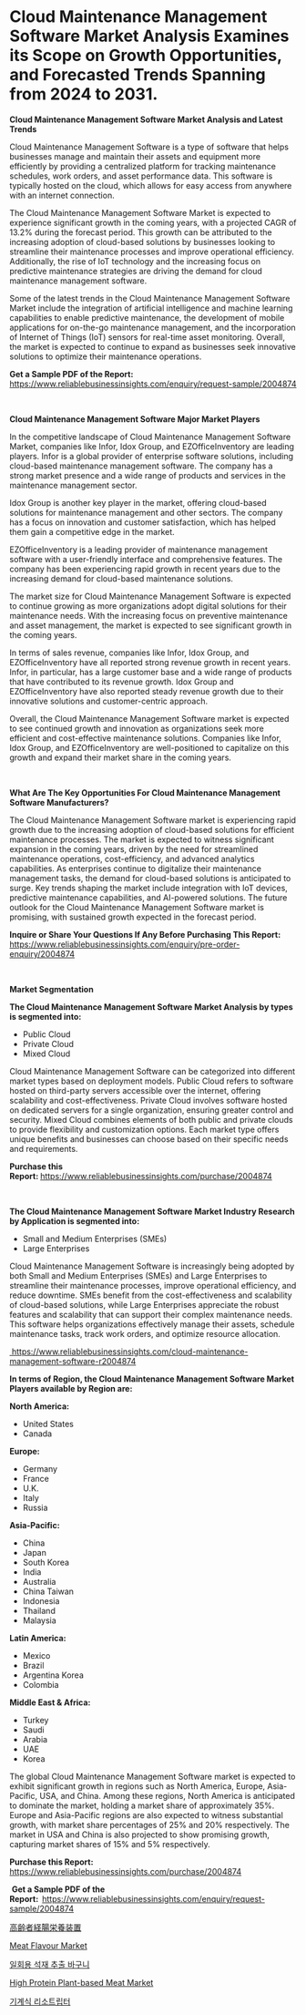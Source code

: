 <p><h1>Cloud Maintenance Management Software Market Analysis Examines its Scope on Growth Opportunities, and Forecasted Trends Spanning from 2024 to 2031.</h1></p><p><strong>Cloud Maintenance Management Software Market Analysis and Latest Trends</strong></p>
<p><p>Cloud Maintenance Management Software is a type of software that helps businesses manage and maintain their assets and equipment more efficiently by providing a centralized platform for tracking maintenance schedules, work orders, and asset performance data. This software is typically hosted on the cloud, which allows for easy access from anywhere with an internet connection.</p><p>The Cloud Maintenance Management Software Market is expected to experience significant growth in the coming years, with a projected CAGR of 13.2% during the forecast period. This growth can be attributed to the increasing adoption of cloud-based solutions by businesses looking to streamline their maintenance processes and improve operational efficiency. Additionally, the rise of IoT technology and the increasing focus on predictive maintenance strategies are driving the demand for cloud maintenance management software.</p><p>Some of the latest trends in the Cloud Maintenance Management Software Market include the integration of artificial intelligence and machine learning capabilities to enable predictive maintenance, the development of mobile applications for on-the-go maintenance management, and the incorporation of Internet of Things (IoT) sensors for real-time asset monitoring. Overall, the market is expected to continue to expand as businesses seek innovative solutions to optimize their maintenance operations.</p></p>
<p><strong>Get a Sample PDF of the Report:&nbsp;</strong> <a href="https://www.reliablebusinessinsights.com/enquiry/request-sample/2004874">https://www.reliablebusinessinsights.com/enquiry/request-sample/2004874</a></p>
<p>&nbsp;</p>
<p><strong>Cloud Maintenance Management Software Major Market Players</strong></p>
<p><p>In the competitive landscape of Cloud Maintenance Management Software Market, companies like Infor, Idox Group, and EZOfficeInventory are leading players. Infor is a global provider of enterprise software solutions, including cloud-based maintenance management software. The company has a strong market presence and a wide range of products and services in the maintenance management sector.</p><p>Idox Group is another key player in the market, offering cloud-based solutions for maintenance management and other sectors. The company has a focus on innovation and customer satisfaction, which has helped them gain a competitive edge in the market.</p><p>EZOfficeInventory is a leading provider of maintenance management software with a user-friendly interface and comprehensive features. The company has been experiencing rapid growth in recent years due to the increasing demand for cloud-based maintenance solutions.</p><p>The market size for Cloud Maintenance Management Software is expected to continue growing as more organizations adopt digital solutions for their maintenance needs. With the increasing focus on preventive maintenance and asset management, the market is expected to see significant growth in the coming years.</p><p>In terms of sales revenue, companies like Infor, Idox Group, and EZOfficeInventory have all reported strong revenue growth in recent years. Infor, in particular, has a large customer base and a wide range of products that have contributed to its revenue growth. Idox Group and EZOfficeInventory have also reported steady revenue growth due to their innovative solutions and customer-centric approach.</p><p>Overall, the Cloud Maintenance Management Software market is expected to see continued growth and innovation as organizations seek more efficient and cost-effective maintenance solutions. Companies like Infor, Idox Group, and EZOfficeInventory are well-positioned to capitalize on this growth and expand their market share in the coming years.</p></p>
<p>&nbsp;</p>
<p><strong>What Are The Key Opportunities For Cloud Maintenance Management Software Manufacturers?</strong></p>
<p><p>The Cloud Maintenance Management Software market is experiencing rapid growth due to the increasing adoption of cloud-based solutions for efficient maintenance processes. The market is expected to witness significant expansion in the coming years, driven by the need for streamlined maintenance operations, cost-efficiency, and advanced analytics capabilities. As enterprises continue to digitalize their maintenance management tasks, the demand for cloud-based solutions is anticipated to surge. Key trends shaping the market include integration with IoT devices, predictive maintenance capabilities, and AI-powered solutions. The future outlook for the Cloud Maintenance Management Software market is promising, with sustained growth expected in the forecast period.</p></p>
<p><strong>Inquire or Share Your Questions If Any Before Purchasing This Report:</strong> <a href="https://www.reliablebusinessinsights.com/enquiry/pre-order-enquiry/2004874">https://www.reliablebusinessinsights.com/enquiry/pre-order-enquiry/2004874</a></p>
<p>&nbsp;</p>
<p><strong>Market Segmentation</strong></p>
<p><strong>The Cloud Maintenance Management Software Market Analysis by types is segmented into:</strong></p>
<p><ul><li>Public Cloud</li><li>Private Cloud</li><li>Mixed Cloud</li></ul></p>
<p><p>Cloud Maintenance Management Software can be categorized into different market types based on deployment models. Public Cloud refers to software hosted on third-party servers accessible over the internet, offering scalability and cost-effectiveness. Private Cloud involves software hosted on dedicated servers for a single organization, ensuring greater control and security. Mixed Cloud combines elements of both public and private clouds to provide flexibility and customization options. Each market type offers unique benefits and businesses can choose based on their specific needs and requirements.</p></p>
<p><strong>Purchase this Report:&nbsp;</strong><a href="https://www.reliablebusinessinsights.com/purchase/2004874">https://www.reliablebusinessinsights.com/purchase/2004874</a></p>
<p>&nbsp;</p>
<p><strong>The Cloud Maintenance Management Software Market Industry Research by Application is segmented into:</strong></p>
<p><ul><li>Small and Medium Enterprises (SMEs)</li><li>Large Enterprises</li></ul></p>
<p><p>Cloud Maintenance Management Software is increasingly being adopted by both Small and Medium Enterprises (SMEs) and Large Enterprises to streamline their maintenance processes, improve operational efficiency, and reduce downtime. SMEs benefit from the cost-effectiveness and scalability of cloud-based solutions, while Large Enterprises appreciate the robust features and scalability that can support their complex maintenance needs. This software helps organizations effectively manage their assets, schedule maintenance tasks, track work orders, and optimize resource allocation.</p></p>
<p><a href="https://www.reliablebusinessinsights.com/cloud-maintenance-management-software-r2004874">&nbsp;https://www.reliablebusinessinsights.com/cloud-maintenance-management-software-r2004874</a></p>
<p><strong>In terms of Region, the Cloud Maintenance Management Software Market Players available by Region are:</strong></p>
<p>
    <p> <strong> North America: </strong>
        <ul>
            <li>United States</li>
            <li>Canada</li>
        </ul>
        </p> 
    <p> <strong> Europe: </strong>
        <ul>
            <li>Germany</li>
            <li>France</li>
            <li>U.K.</li>
            <li>Italy</li>
            <li>Russia</li>
        </ul>
        </p> 
    <p> <strong> Asia-Pacific: </strong>
        <ul>
            <li>China</li>
            <li>Japan</li>
            <li>South Korea</li>
            <li>India</li>
            <li>Australia</li>
            <li>China Taiwan</li>
            <li>Indonesia</li>
            <li>Thailand</li>
            <li>Malaysia</li>
        </ul>
        </p> 
    <p> <strong> Latin America: </strong>
        <ul>
            <li>Mexico</li>
            <li>Brazil</li>
            <li>Argentina Korea</li>
            <li>Colombia</li>
        </ul>
        </p> 
    <p> <strong> Middle East & Africa: </strong>
        <ul>
            <li>Turkey</li>
            <li>Saudi</li>
            <li>Arabia</li>
            <li>UAE</li>
            <li>Korea</li>
        </ul>
    </p>
    </p>
<p><p>The global Cloud Maintenance Management Software market is expected to exhibit significant growth in regions such as North America, Europe, Asia-Pacific, USA, and China. Among these regions, North America is anticipated to dominate the market, holding a market share of approximately 35%. Europe and Asia-Pacific regions are also expected to witness substantial growth, with market share percentages of 25% and 20% respectively. The market in USA and China is also projected to show promising growth, capturing market shares of 15% and 5% respectively.</p></p>
<p><strong>Purchase this Report: </strong><a href="https://www.reliablebusinessinsights.com/purchase/2004874">https://www.reliablebusinessinsights.com/purchase/2004874</a></p>
<p>&nbsp;<strong>Get a Sample PDF of the Report:&nbsp;&nbsp;</strong><a href="https://www.reliablebusinessinsights.com/enquiry/request-sample/2004874">https://www.reliablebusinessinsights.com/enquiry/request-sample/2004874</a></p>
<p><strong></strong></p>
<p><p><a href="https://github.com/jkjreqjscoxx7/Market-Research-Report-List-2/blob/main/8959253116867.md">高齢者経腸栄養装置</a></p><p><a href="https://github.com/Hunterico88/Market-Research-Report-List-1/blob/main/meat-flavour-market.md">Meat Flavour Market</a></p><p><a href="https://github.com/vs019sa3m8x/Market-Research-Report-List-2/blob/main/2698114125602.md">일회용 석재 추출 바구니</a></p><p><a href="https://issuu.com/reportprime-2/docs/high-protein-plant-based-meat-market-size-2030.ppt">High Protein Plant-based Meat Market</a></p><p><a href="https://github.com/lzrvbyqzftro57/Market-Research-Report-List-2/blob/main/4272690125601.md">기계식 리소트립터</a></p></p>